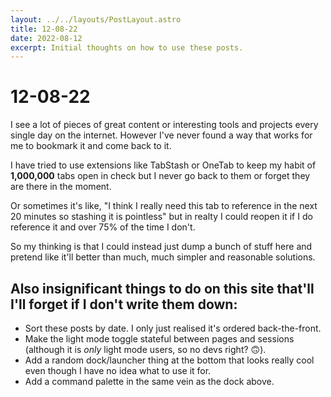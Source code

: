 ```yaml
---
layout: ../../layouts/PostLayout.astro
title: 12-08-22
date: 2022-08-12
excerpt: Initial thoughts on how to use these posts.
---
```


# 12-08-22

I see a lot of pieces of great content or interesting tools and projects every single day on the internet. However I've never found a way that works for me to bookmark it and come back to it.

I have tried to use extensions like TabStash or OneTab to keep my habit of __1,000,000__ tabs open in check but I never go back to them or forget they are there in the moment.

Or sometimes it's like, "I think I really need this tab to reference in the next 20 minutes so stashing it is pointless" but in realty I could reopen it if I do reference it and over 75% of the time I don't.

So my thinking is that I could instead just dump a bunch of stuff here and pretend like it'll better than much, much simpler and reasonable solutions.

## Also insignificant things to do on this site that'll I'll forget if I don't write them down:
- Sort these posts by date. I only just realised it's ordered back-the-front.
- Make the light mode toggle stateful between pages and sessions (although it is *only* light mode users, so no devs right? 🙃).
- Add a random dock/launcher thing at the bottom that looks really cool even though I have no idea what to use it for.
- Add a command palette in the same vein as the dock above.